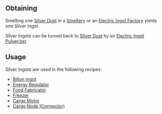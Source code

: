 
## Obtaining

Smelting one [Silver Dust](https://github.com/Slimefun/Slimefun4/wiki/Silver-Dust) in a [Smeltery](https://github.com/Slimefun/Slimefun4/wiki/Smeltery) or an [Electric Ingot Factory](https://github.com/Slimefun/Slimefun4/wiki/Electric-Ingot-Factory) yields one Silver Ingot.<br>

Silver Ingots can be turned back to [Silver Dust](https://github.com/Slimefun/Slimefun4/wiki/Silver-Dust) by an [Electric Ingot Pulverizer](https://github.com/Slimefun/Slimefun4/wiki/Electric-Ingot-Pulverizer)

## Usage

Silver Ingots are used in the following recipes:

* [Billon Ingot](https://github.com/Slimefun/Slimefun4/wiki/Billon-Ingot)
* [Energy Regulator](https://github.com/Slimefun/Slimefun4/wiki/Energy-Regulator)
* [Food Fabricator](https://github.com/Slimefun/Slimefun4/wiki/Food-Fabricator)
* [Freezer](https://github.com/Slimefun/Slimefun4/wiki/Freezer)
* [Cargo Motor](https://github.com/Slimefun/Slimefun4/wiki/Cargo-Motor)
* [Cargo Node (Connector)](https://github.com/Slimefun/Slimefun4/wiki/Connector-Node)
